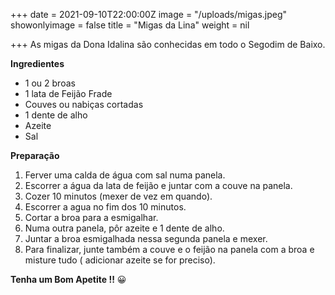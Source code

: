 +++
date = 2021-09-10T22:00:00Z
image = "/uploads/migas.jpeg"
showonlyimage = false
title = "Migas da Lina"
weight = nil

+++
As migas da Dona Idalina são conhecidas em todo o Segodim de Baixo.

**Ingredientes**

* 1 ou 2 broas
* 1 lata de Feijão Frade
* Couves ou nabiças cortadas
* 1 dente de alho
* Azeite
* Sal

**Preparação**

1. Ferver uma calda de água com sal numa panela.
2. Escorrer a água da lata de feijão e juntar com a couve na panela.
3. Cozer 10 minutos (mexer de vez em quando).
4. Escorrer a agua no fim dos 10 minutos.
5. Cortar a broa para a esmigalhar.
6. Numa outra panela, pôr azeite e 1 dente de alho. 
7. Juntar a broa esmigalhada nessa segunda panela e mexer.
8. Para finalizar, junte também a couve e o feijão na panela com a broa e misture tudo ( adicionar azeite se for preciso). 

**Tenha um Bom Apetite !!** 😀
